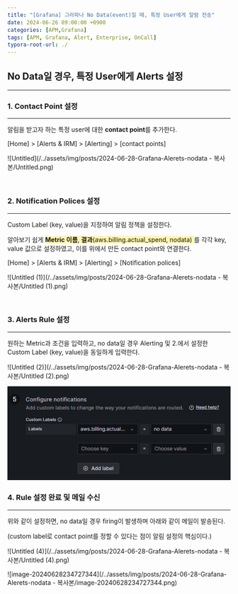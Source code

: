 ```yaml
---
title: "[Grafana] 그라파나 No Data(event)일 때, 특정 User에게 알람 전송"
date: 2024-06-26 09:00:00 +0900
categories: [APM,Grafana]
tags: [APM, Grafana, Alert, Enterprise, OnCall]
typora-root-url: ./
---
```


## **No Data일 경우, 특정 User에게 Alerts 설정**

---

### **1. Contact Point 설정**

---

알림을 받고자 하는 특정 user에 대한 **contact point**를 추가한다. 

[Home] > [Alerts & IRM] > [Alerting] > [contact points]

![Untitled](/../assets/img/posts/2024-06-28-Grafana-Alerets-nodata - 복사본/Untitled.png)

<br/>

### **2. Notification Polices 설정**

---

Custom Label (key, value)을 지정하여 알림 정책을 설정한다.

알아보기 쉽게 <span style='background-color:#fff5b1'>**Metric 이름**, **결과**(aws.billing.actual_spend, nodata) </span>를 각각 key, value 값으로 설정하였고, 이를 위에서 만든 contact point와 연결한다.

[Home] > [Alerts & IRM] > [Alerting] > [Notification polices]

![Untitled (1)](/../assets/img/posts/2024-06-28-Grafana-Alerets-nodata - 복사본/Untitled (1).png)

<br/>

### **3. Alerts Rule 설정**

---

원하는 Metric과 조건을 입력하고, no data일 경우 Alerting 및 2.에서 설정한 Custom Label (key, value)을 동일하게 입력한다.

![Untitled (2)](/../assets/img/posts/2024-06-28-Grafana-Alerets-nodata - 복사본/Untitled (2).png)

<img src="/../assets/img/posts/2024-06-28-Grafana-Alerets-nodata - 복사본/Untitled (3).png" alt="Untitled (3)" style="zoom:67%;" />

<br/>

### **4. Rule 설정 완료 및 메일 수신**

---

위와 같이 설정하면, no data일 경우 firing이 발생하며 아래와 같이 메일이 발송된다.

(custom label로 contact point를 정할 수 있다는 점이 알림 설정의 핵심이다.)

![Untitled (4)](/../assets/img/posts/2024-06-28-Grafana-Alerets-nodata - 복사본/Untitled (4).png)

![image-20240628234727344](/../assets/img/posts/2024-06-28-Grafana-Alerets-nodata - 복사본/image-20240628234727344.png)

<br/>
